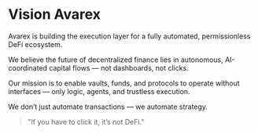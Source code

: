 # Vision Avarex

Avarex is building the execution layer for a fully automated, permissionless DeFi ecosystem.

We believe the future of decentralized finance lies in autonomous, AI-coordinated capital flows — not dashboards, not clicks.

Our mission is to enable vaults, funds, and protocols to operate without interfaces — only logic, agents, and trustless execution.

We don’t just automate transactions — we automate strategy.

> "If you have to click it, it’s not DeFi."
